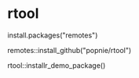 # rtool
install.packages("remotes")

remotes::install_github("popnie/rtool")

rtool::installr_demo_package()

